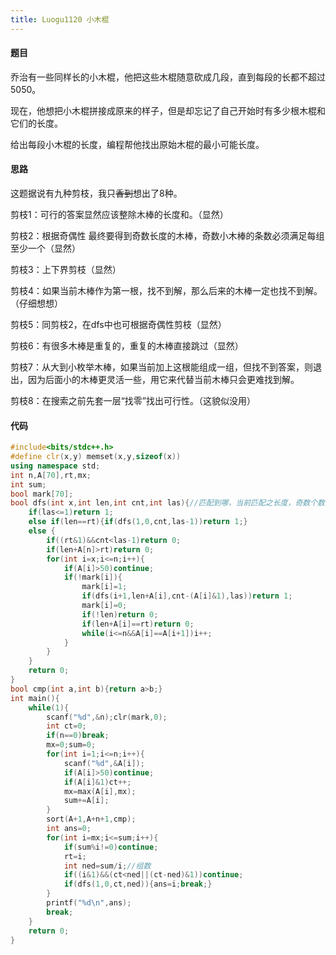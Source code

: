 ```yaml
---
title: Luogu1120 小木棍
---
```


#### 题目

乔治有一些同样长的小木棍，他把这些木棍随意砍成几段，直到每段的长都不超过5050。

现在，他想把小木棍拼接成原来的样子，但是却忘记了自己开始时有多少根木棍和它们的长度。

给出每段小木棍的长度，编程帮他找出原始木棍的最小可能长度。

#### 思路

这题据说有九种剪枝，我只~~香到~~想出了8种。

剪枝1：可行的答案显然应该整除木棒的长度和。（显然）

剪枝2：根据奇偶性 最终要得到奇数长度的木棒，奇数小木棒的条数必须满足每组至少一个（显然）

剪枝3：上下界剪枝（显然）

剪枝4：如果当前木棒作为第一根，找不到解，那么后来的木棒一定也找不到解。（仔细想想）

剪枝5：同剪枝2，在dfs中也可根据奇偶性剪枝（显然）

剪枝6：有很多木棒是重复的，重复的木棒直接跳过（显然）

剪枝7：从大到小枚举木棒，如果当前加上这根能组成一组，但找不到答案，则退出，因为后面小的木棒更灵活一些，用它来代替当前木棒只会更难找到解。

剪枝8：在搜索之前先套一层“找零”找出可行性。（这貌似没用）

#### 代码

```cpp
#include<bits/stdc++.h>
#define clr(x,y) memset(x,y,sizeof(x))
using namespace std;
int n,A[70],rt,mx;
int sum;
bool mark[70];
bool dfs(int x,int len,int cnt,int las){//匹配到哪，当前匹配之长度，奇数个数，还要匹配的根数 
    if(las<=1)return 1;
    else if(len==rt){if(dfs(1,0,cnt,las-1))return 1;}
    else {
        if((rt&1)&&cnt<las-1)return 0;
        if(len+A[n]>rt)return 0;
        for(int i=x;i<=n;i++){
            if(A[i]>50)continue;
            if(!mark[i]){
                mark[i]=1;
                if(dfs(i+1,len+A[i],cnt-(A[i]&1),las))return 1;
                mark[i]=0;	
                if(!len)return 0;
                if(len+A[i]==rt)return 0;
                while(i<=n&&A[i]==A[i+1])i++;
            }
        }
    }
    return 0;
}
bool cmp(int a,int b){return a>b;}
int main(){
    while(1){
        scanf("%d",&n);clr(mark,0);
        int ct=0; 
        if(n==0)break;
        mx=0;sum=0;
        for(int i=1;i<=n;i++){
            scanf("%d",&A[i]);
            if(A[i]>50)continue;
            if(A[i]&1)ct++;
            mx=max(A[i],mx);
            sum+=A[i];
        }
        sort(A+1,A+n+1,cmp);
        int ans=0;
        for(int i=mx;i<=sum;i++){
            if(sum%i!=0)continue;
            rt=i;
            int ned=sum/i;//组数 
            if((i&1)&&(ct<ned||(ct-ned)&1))continue;
            if(dfs(1,0,ct,ned)){ans=i;break;}
        }
        printf("%d\n",ans);
        break;
    }
    return 0;
}
```

